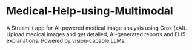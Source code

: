 # Medical-Help-using-Multimodal
A Streamlit app for AI-powered medical image analysis using Grok (xAI). Upload medical images and get detailed, AI-generated reports and ELI5 explanations. Powered by vision-capable LLMs.

